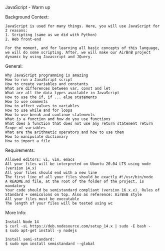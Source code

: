 JavaScript - Warm up

Background Context:

	JavaScript is used for many things. Here, you will use JavaScript for 2 reasons:
	1. Scripting (same as we did with Python)
	2. Web front-end

	For the moment, and for learning all basic concepts of this language, we will do some scripting. After, we will make our AirBnB project dynamic by using Javascript and JQuery.

General:

    Why JavaScript programming is amazing
    How to run a JavaScript script
    How to create variables and constants
    What are differences between var, const and let
    What are all the data types available in JavaScript
    How to use the if, if ... else statements
    How to use comments
    How to affect values to variables
    How to use while and for loops
    How to use break and continue statements
    What is a function and how do you use functions
    What does a function that does not use any return statement return
    Scope of variables
    What are the arithmetic operators and how to use them
    How to manipulate dictionary
    How to import a file

Requirements:

    Allowed editors: vi, vim, emacs
    All your files will be interpreted on Ubuntu 20.04 LTS using node (version 14.x)
    All your files should end with a new line
    The first line of all your files should be exactly #!/usr/bin/node
    A README.md file, at the root of the folder of the project, is mandatory
    Your code should be semistandard compliant (version 16.x.x). Rules of Standard + semicolons on top. Also as reference: AirBnB style
    All your files must be executable
    The length of your files will be tested using wc


More Info:

	Install Node 14
	$ curl -sL https://deb.nodesource.com/setup_14.x | sudo -E bash -
	$ sudo apt-get install -y nodejs

	Install semi-standard:
	$ sudo npm install semistandard --global
